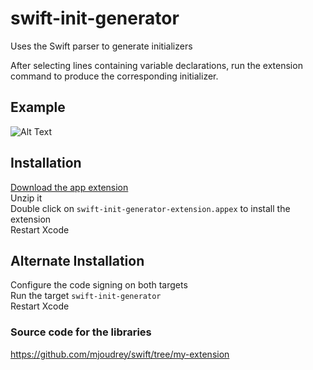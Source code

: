# swift-init-generator
Uses the Swift parser to generate initializers

After selecting lines containing variable declarations, run the extension command to produce the corresponding initializer.

## Example
![Alt Text](https://github.com/mjoudrey/swift-init-generator/blob/master/out.gif)

## Installation
[Download the app extension](https://github.com/mjoudrey/swift-init-generator/releases/download/0.1/swift-init-generator-extension.appex.zip)  
Unzip it  
Double click on `swift-init-generator-extension.appex` to install the extension  
Restart Xcode  

## Alternate Installation 
Configure the code signing on both targets  
Run the target `swift-init-generator`  
Restart Xcode  

### Source code for the libraries
https://github.com/mjoudrey/swift/tree/my-extension

